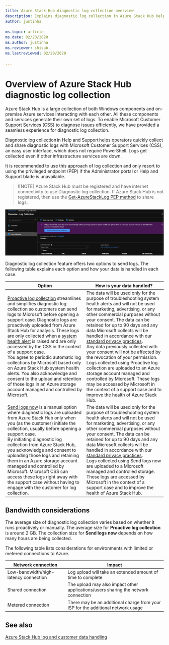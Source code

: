```yaml
---
title: Azure Stack Hub diagnostic log collection overview 
description: Explains diagnostic log collection in Azure Stack Hub Help + Support, including on-demand and proactive log collection.
author: justinha

ms.topic: article
ms.date: 02/20/2020
ms.author: justinha
ms.reviewer: shisab
ms.lastreviewed: 02/20/2020

---
```

# Overview of Azure Stack Hub diagnostic log collection 

Azure Stack Hub is a large collection of both Windows components and on-premise Azure services interacting with each other. All these components and services generate their own set of logs. To enable Microsoft Customer Support Services (CSS) to diagnose issues efficiently, we have provided a seamless experience for diagnostic log collection. 

Diagnostic log collection in Help and Support helps operators quickly collect and share diagnostic logs with Microsoft Customer Support Services (CSS), an easy user interface, which does not require PowerShell. Logs get collected even if other infrastructure services are down.  
 
It is recommended to use this approach of log collection and only resort to using the privileged endpoint (PEP) if the Administrator portal or Help and Support blade is unavailable. 

>![NOTE]
>Azure Stack Hub must be registered and have internet connectivity to use Diagnostic log collection. If Azure Stack Hub is not registered, then use the [Get-AzureStackLog PEP method](azure-stack-configure-on-demand-diagnostic-log-collection-tzl.md#use-the-privileged-endpoint-pep-to-collect-diagnostic-logs) to share logs. 

![Screenshot of diagnostic log collection options](media/azure-stack-help-and-support/banner-enable-automatic-log-collection.png)

Diagnostic log collection feature offers two options to send logs. The following table explains each option and how your data is handled in each case. 

| Option | How is your data handled? |
|--------|---------------------------|
|[Proactive log collection](azure-stack-configure-automatic-diagnostic-log-collection-tzl.md) streamlines and simplifies diagnostic log collection so customers can send logs to Microsoft before opening a support case. Diagnostic logs are proactively uploaded from Azure Stack Hub for analysis. These logs are only collected when a [system health alert](azure-stack-configure-automatic-diagnostic-log-collection-tzl.md#proactive-diagnostic-log-collection-alerts) is raised and are only accessed by the CSS in the context of a support case.<br>You agree to periodic automatic log collections by Microsoft based only on Azure Stack Hub system health alerts. You also acknowledge and consent to the upload and retention of those logs in an Azure storage account managed and controlled by Microsoft. | The data will be used only for the purpose of troubleshooting system health alerts and will not be used for marketing, advertising, or any other commercial purposes without your consent. The data can be retained for up to 90 days and any data Microsoft collects will be handled in accordance with our [standard privacy practices](https://privacy.microsoft.com/).<br>Any data previously collected with your consent will not be affected by the revocation of your permission.<br>Logs collected using Proactive log collection are uploaded to an Azure storage account managed and controlled by Microsoft. These logs may be accessed by Microsoft in the context of a support case and to improve the health of Azure Stack Hub.|
|[Send logs now](azure-stack-configure-on-demand-diagnostic-log-collection-tzl.md) is a manual option where diagnostic logs are uploaded from Azure Stack Hub only when you (as the customer) initiate the collection, usually before opening a support case. <br>By initiating diagnostic log collection from Azure Stack Hub, you acknowledge and consent to uploading those logs and retaining them in an Azure storage account managed and controlled by Microsoft. Microsoft CSS can access these logs right away with the support case without having to engage with the customer for log collection. | The data will be used only for the purpose of troubleshooting system health alerts and will not be used for marketing, advertising, or any other commercial purposes without your consent. The data can be retained for up to 90 days and any data Microsoft  collects will be handled in accordance with our [standard privacy practices](https://privacy.microsoft.com/). <br>Logs collected using Send logs now are uploaded to a Microsoft managed and controlled storage. These logs are accessed by Microsoft in the context of a support case and to improve the health of Azure Stack Hub. |

## Bandwidth considerations

The average size of diagnostic log collection varies based on whether it runs proactively or manually. The average size for **Proactive log collection** is around 2 GB. The  collection size for **Send logs now** depends on how many hours are being collected.

The following table lists considerations for environments with limited or metered connections to Azure.


| Network connection | Impact |
|--------------------|--------|
| Low-bandwidth/high-latency connection | Log upload will take an extended amount of time to complete | 
| Shared connection | The upload may also impact other applications/users sharing the network connection |
| Metered connection | There may be an additional charge from your ISP for the additional network usage | 

## See also

[Azure Stack Hub log and customer data handling](https://docs.microsoft.com/azure-stack/operator/azure-stack-data-collection)

